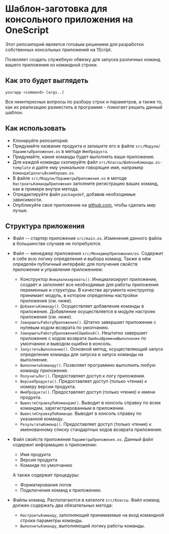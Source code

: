 # Шаблон-заготовка для консольного приложения на OneScript

Этот репозиторий является готовым решением для разработки собственных консольных приложений на 1Script.

Позволяет создать служебную обвязку для запуска различных команд вашего приложения из командной строки.

## Как это будет выглядеть

    yourapp <command> [args..]

Все неинтересные вопросы по разбору строк и параметров, а также то, как их реализацию разместить в программе - помогает решить данный шаблон.

## Как использовать

* Клонируйте репозиторий.
* Придумайте название продукта и запишите его в файле `src/Модули/ПараметыПриложения.os` в методе `ИмяПродукта`.
* Придумайте, какие команды будет выполнять ваше приложение.
* Для каждой команды скопируйте файл `src/Классы/ШаблонКоманды.os-template` и дайте ему уникальное говорящее имя, например `КомандаСделатьВсемХорошо.os`.
* В файле `src/Модули/ПараметрыПриложения.os` в методе `НастроитьКомандыПриложения` заполните регистрацию ваших команд, как в примере внутри метода.
* Отредактируйте файл `packagedef`, добавив необходимые зависимости.
* Опубликуйте свое приложение на [github.com](https://github.com), чтобы сделать мир лучше.

## Структура приложения

* Файл -- стартер приложения `src/main.os`. Изменения данного файла в большинстве случаев не потребуются.
* Файл -- менеджер приложения `src/МенеджерПриложения/os`. Содержит в себе всю логику определения и выбора команд. Также в нём определён публичный интерфейс для получения свойств приложения и управления приложением:
    * Конструктор `Инициализировать()`. Инициализирует приложение, создаёт и заполняет все необходимые для работы
    приложения переменные и структуры. В качестве аргумента конструктор принимает модуль, в котором определены настройки
    приложения (см. ниже).
    * `ДобавитьКоманду()`. Осуществляет добавление команды в приложение. Добавление осуществляется в модуле настроек
    приложения (см. ниже).
    * `ЗавершитьРаботуПриложения()`. Штатно завершает приложение с нулевым кодом возврата по умолчанию.
    * `ЗавершитьРаботуПриложенияСОшибкой()`. Нештатно завершает приложение с кодом возврата `ОшибкаВремениВыполнения`
    по умолчанию и выводом ошибки в консоль.
    * `ЗапуститьВыполнение()`. Основной метод, осуществляющий запуск определение команды для запуска и запуск
    команды на выполнение.
    * `ВыполнитьКоманду()`. Позволяет программно выполнить любую команду приложения.
    * `ПолучитьЛог()`. Предоставляет доступ к логу приложения.
    * `ВерсияПродукта()`. Предоставляет доступ (только чтение) к номеру версии продукта.
    * `ИмяПродукта()`. Предоставляет доступ (только чтение) к имени продукта.
    * `ВывестиСправкуПоКомандам()`. Выводит в консоль справку по всем командам, зарегистрированным в приложении.
    * `ВывестиСправкуПоКоманде`. Выводит в консоль справку по указанной команду.
    * `РезультатыКоманд()`. Предоставляет доступ (только чтение) к именованному списку стандартных  кодов возврата
    приложения.
* Файл свойств приложения `ПараметрыПриложения.os`. Данный файл содержит информацию о приложении:
    * Имя продукта
    * Версия продукта
    * Команде по умолчанию

    А также содержит процедуры:
    * Форматирования логов
    * Подключения команд к приложению.
* Файлы команд. Располагаются в каталоге `src/Классы`. Файл команд должен содержать два обязательных метода:
    * `НастроитьКоманду`, заполняющий принимаемые на вход командной строки параметры команды.
    * `ВыполнитьКоманду`, выполняющий логику работы команды.
